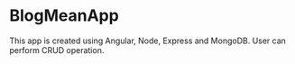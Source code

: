 # BlogMeanApp
This app is created using Angular, Node, Express and MongoDB. User can perform CRUD operation. 
